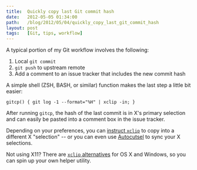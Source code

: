 ```yaml
---
title:  Quickly copy last Git commit hash
date:   2012-05-05 01:34:00
path:   /blog/2012/05/04/quickly_copy_last_git_commit_hash
layout: post
tags:   [Git, tips, workflow]
---
```

A typical portion of my Git workflow involves the following:

  1. Local `git commit`
  2. `git push` to upstream remote
  3. Add a comment to an issue tracker that includes the new commit hash

A simple shell (ZSH, BASH, or similar) function makes the last step a little bit easier:

    gitcp() { git log -1 --format="%H" | xclip -in; }

After running `gitcp`, the hash of the last commit is in X's primary selection and can easily be
pasted into a comment box in the issue tracker.  

Depending on your preferences, you can [instruct `xclip`][xclip] to copy into a different X
"selection" -- or you can even use [Autocutsel][autocutsel] to sync your X selections.

Not using X11? There are [`xclip` alternatives][xclip_alt] for OS X and Windows, so you can spin up
your own helper utility.

[xclip]:      http://linux.die.net/man/1/xclip
[autocutsel]: http://www.nongnu.org/autocutsel/
[xclip_alt]:  http://stackoverflow.com/a/750466
